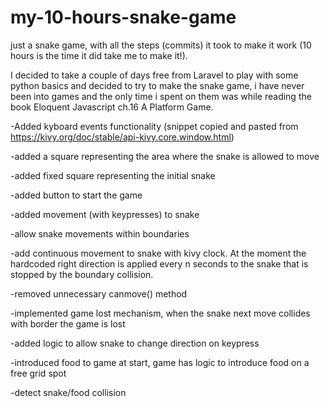 # my-10-hours-snake-game
just a snake game, with all the steps (commits) it took to make it work (10 hours is the time it did take me to make it!).

I decided to take a couple of days free from Laravel to play with some python basics and decided to try to make the snake game, 
i have never been into games and the only time i spent on them was while reading the book Eloquent Javascript ch.16 A Platform Game.

-Added kyboard events functionality (snippet copied and pasted from https://kivy.org/doc/stable/api-kivy.core.window.html)

-added a square representing the area where the snake is allowed to move

-added fixed square representing the initial snake

-added button to start the game

-added movement (with keypresses) to snake

-allow snake movements within boundaries

-add continuous movement to snake with kivy clock.
At the moment the hardcoded right direction is applied every n seconds to the snake that is stopped by the boundary collision.

-removed unnecessary canmove() method

-implemented game lost mechanism, when the snake next move collides with border the game is lost

-added logic to allow snake to change direction on keypress

-introduced food to game at start, game has logic to introduce food on a free grid spot 

-detect snake/food collision